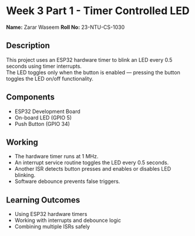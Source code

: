 # Week 3 Part 1 - Timer Controlled LED

**Name:** Zarar Waseem
**Roll No:** 23-NTU-CS-1030  

## Description
This project uses an ESP32 hardware timer to blink an LED every 0.5 seconds using timer interrupts.  
The LED toggles only when the button is enabled — pressing the button toggles the LED on/off functionality.

## Components
- ESP32 Development Board
- On-board LED (GPIO 5)
- Push Button (GPIO 34)

## Working
- The hardware timer runs at 1 MHz.
- An interrupt service routine toggles the LED every 0.5 seconds.
- Another ISR detects button presses and enables or disables LED blinking.
- Software debounce prevents false triggers.

## Learning Outcomes
- Using ESP32 hardware timers
- Working with interrupts and debounce logic
- Combining multiple ISRs safely
